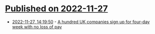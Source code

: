 # [Published on 2022-11-27](index.md)

* [2022-11-27, 14:19:50](https://news.ycombinator.com/item?id=33763081) - [A hundred UK companies sign up for four-day week with no loss of pay](https://www.theguardian.com/business/2022/nov/27/a-hundred-uk-companies-sign-up-for-four-day-week-with-no-loss-of-pay)
